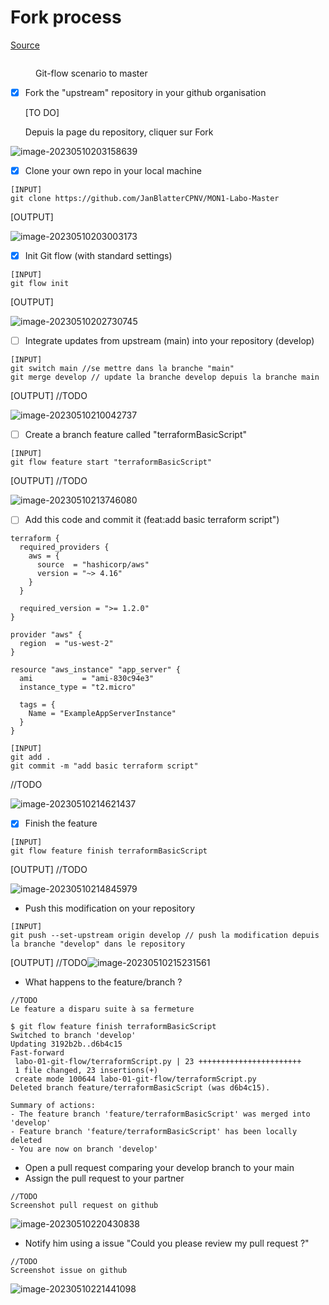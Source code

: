 # Fork process

[Source](https://docs.github.com/en/get-started/quickstart/fork-a-repo)

<figure><img src="../../.gitbook/assets/image (4).png" alt=""><figcaption><p>Git-flow scenario to master</p></figcaption></figure>

* [x] Fork the "upstream" repository in your github organisation

  [TO DO]

  Depuis la page du repository, cliquer sur Fork 

![image-20230510203158639](C:\Users\Janbl\AppData\Roaming\Typora\typora-user-images\image-20230510203158639.png)

* [x] Clone your own repo in your local machine

```
[INPUT]
git clone https://github.com/JanBlatterCPNV/MON1-Labo-Master

```

[OUTPUT]

![image-20230510203003173](C:\Users\Janbl\AppData\Roaming\Typora\typora-user-images\image-20230510203003173.png)

* [x] Init Git flow (with standard settings)

```
[INPUT]
git flow init
```

[OUTPUT]

![image-20230510202730745](C:\Users\Janbl\AppData\Roaming\Typora\typora-user-images\image-20230510202730745.png)

- [ ] Integrate updates from upstream (main) into your repository (develop)

```
[INPUT]
git switch main //se mettre dans la branche "main"
git merge develop // update la branche develop depuis la branche main
```

[OUTPUT]
//TODO

![image-20230510210042737](C:\Users\Janbl\AppData\Roaming\Typora\typora-user-images\image-20230510210042737.png)

* [ ] Create a branch feature called "terraformBasicScript"

```
[INPUT]
git flow feature start "terraformBasicScript"
```

[OUTPUT]
//TODO

![image-20230510213746080](C:\Users\Janbl\AppData\Roaming\Typora\typora-user-images\image-20230510213746080.png)

* [ ] Add this code and commit it (feat:add basic terraform script")

```
terraform {
  required_providers {
    aws = {
      source  = "hashicorp/aws"
      version = "~> 4.16"
    }
  }

  required_version = ">= 1.2.0"
}

provider "aws" {
  region  = "us-west-2"
}

resource "aws_instance" "app_server" {
  ami           = "ami-830c94e3"
  instance_type = "t2.micro"

  tags = {
    Name = "ExampleAppServerInstance"
  }
}
```

```
[INPUT]
git add . 
git commit -m "add basic terraform script"
```

//TODO

![image-20230510214621437](C:\Users\Janbl\AppData\Roaming\Typora\typora-user-images\image-20230510214621437.png)

* [x] Finish the feature

```
[INPUT]
git flow feature finish terraformBasicScript

```

[OUTPUT]
//TODO

![image-20230510214845979](C:\Users\Janbl\AppData\Roaming\Typora\typora-user-images\image-20230510214845979.png)

* Push this modification on your repository

```
[INPUT]
git push --set-upstream origin develop // push la modification depuis la branche "develop" dans le repository
```

[OUTPUT]
//TODO![image-20230510215231561](C:\Users\Janbl\AppData\Roaming\Typora\typora-user-images\image-20230510215231561.png)

* What happens to the feature/branch ?

```
//TODO
Le feature a disparu suite à sa fermeture 
 
$ git flow feature finish terraformBasicScript
Switched to branch 'develop'
Updating 3192b2b..d6b4c15
Fast-forward
 labo-01-git-flow/terraformScript.py | 23 +++++++++++++++++++++++
 1 file changed, 23 insertions(+)
 create mode 100644 labo-01-git-flow/terraformScript.py
Deleted branch feature/terraformBasicScript (was d6b4c15).

Summary of actions:
- The feature branch 'feature/terraformBasicScript' was merged into 'develop'
- Feature branch 'feature/terraformBasicScript' has been locally deleted
- You are now on branch 'develop'

```

* Open a pull request comparing your develop branch to your main
* Assign the pull request to your partner

```
//TODO
Screenshot pull request on github
```

![image-20230510220430838](C:\Users\Janbl\AppData\Roaming\Typora\typora-user-images\image-20230510220430838.png)

* Notify him using a issue "Could you please review my pull request ?"

```
//TODO
Screenshot issue on github
```

![image-20230510221441098](C:\Users\Janbl\AppData\Roaming\Typora\typora-user-images\image-20230510221441098.png)

